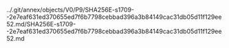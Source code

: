 ../.git/annex/objects/V0/P9/SHA256E-s1709--2e7eaf631ed370655ed7f6b7798cebbad396a3b84149cac31db05d11f129ee52.md/SHA256E-s1709--2e7eaf631ed370655ed7f6b7798cebbad396a3b84149cac31db05d11f129ee52.md